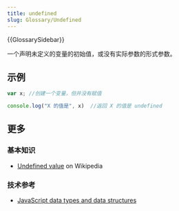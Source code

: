 ```yaml
---
title: undefined
slug: Glossary/Undefined
---
```


{{GlossarySidebar}}

一个声明未定义的变量的初始值，或没有实际参数的形式参数。

## 示例

```js
var x; //创建一个变量，但并没有赋值

console.log("X 的值是", x)  //返回 X 的值是 undefined
```

## 更多

### 基本知识

- [Undefined value](https://zh.wikipedia.org/wiki/Undefined_value) on Wikipedia

### 技术参考

- [JavaScript data types and data structures](/zh-CN/docs/Web/JavaScript/Data_structures)
